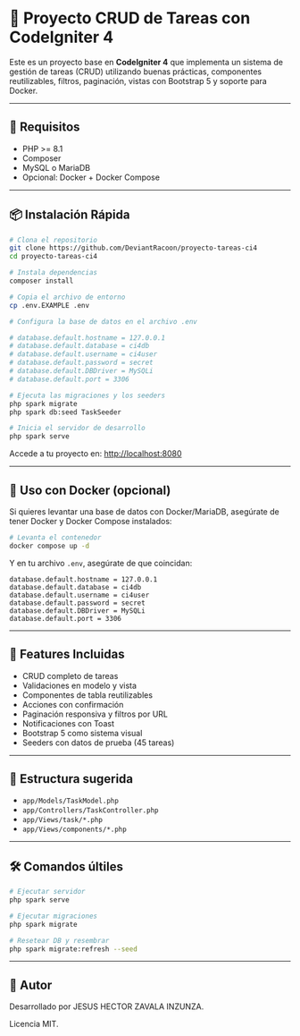 # 📝 Proyecto CRUD de Tareas con CodeIgniter 4

Este es un proyecto base en **CodeIgniter 4** que implementa un sistema de gestión de tareas (CRUD) utilizando buenas prácticas, componentes reutilizables, filtros, paginación, vistas con Bootstrap 5 y soporte para Docker.

---

## 🚀 Requisitos

- PHP >= 8.1
- Composer
- MySQL o MariaDB
- Opcional: Docker + Docker Compose

---

## 📦 Instalación Rápida

```bash
# Clona el repositorio
git clone https://github.com/DeviantRacoon/proyecto-tareas-ci4
cd proyecto-tareas-ci4

# Instala dependencias
composer install

# Copia el archivo de entorno
cp .env.EXAMPLE .env

# Configura la base de datos en el archivo .env

# database.default.hostname = 127.0.0.1
# database.default.database = ci4db
# database.default.username = ci4user
# database.default.password = secret
# database.default.DBDriver = MySQLi
# database.default.port = 3306

# Ejecuta las migraciones y los seeders
php spark migrate
php spark db:seed TaskSeeder

# Inicia el servidor de desarrollo
php spark serve
```

Accede a tu proyecto en: [http://localhost:8080](http://localhost:8080)

---

## 🐳 Uso con Docker (opcional)

Si quieres levantar una base de datos con Docker/MariaDB, asegúrate de tener Docker y Docker Compose instalados:

```bash
# Levanta el contenedor
docker compose up -d
```

Y en tu archivo `.env`, asegúrate de que coincidan:
```dotenv
database.default.hostname = 127.0.0.1
database.default.database = ci4db
database.default.username = ci4user
database.default.password = secret
database.default.DBDriver = MySQLi
database.default.port = 3306
```

---

## 🧪 Features Incluidas

- CRUD completo de tareas
- Validaciones en modelo y vista
- Componentes de tabla reutilizables
- Acciones con confirmación
- Paginación responsiva y filtros por URL
- Notificaciones con Toast
- Bootstrap 5 como sistema visual
- Seeders con datos de prueba (45 tareas)

---

## 📁 Estructura sugerida

- `app/Models/TaskModel.php`
- `app/Controllers/TaskController.php`
- `app/Views/task/*.php`
- `app/Views/components/*.php`

---

## 🛠 Comandos últiles

```bash
# Ejecutar servidor
php spark serve

# Ejecutar migraciones
php spark migrate

# Resetear DB y resembrar
php spark migrate:refresh --seed
```

---

## 🤝 Autor

Desarrollado por JESUS HECTOR ZAVALA INZUNZA.

Licencia MIT.